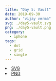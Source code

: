 ```yaml
---
title: "Day 5: Vault"
date: 2019-09-30
author: "vijay verma"
svg: ./day5-vault.svg
png: ./day5-vault.png
category:
  - iphone
tags:
  - dot
  - grid
  - single
---
```

<li><a href="./day5-vault.svg" download className="btn-svg">SVG</a></li>
<li><a href="/day5-vault.png" download className="btn-png">PNG</a></li>
